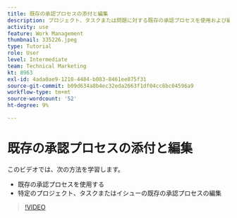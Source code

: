 ```yaml
---
title: 既存の承認プロセスの添付と編集
description: プロジェクト、タスクまたは問題に対する既存の承認プロセスを使用および編集する方法について説明します。 [!DNL  Workfront].
activity: use
feature: Work Management
thumbnail: 335226.jpeg
type: Tutorial
role: User
level: Intermediate
team: Technical Marketing
kt: 8963
exl-id: 4ada0ae9-1210-4484-b083-8461ee875f31
source-git-commit: b09d634a8b4ec32eda2663f1df04cc8bc04596a9
workflow-type: tm+mt
source-wordcount: '52'
ht-degree: 9%

---
```


# 既存の承認プロセスの添付と編集

このビデオでは、次の方法を学習します。

* 既存の承認プロセスを使用する
* 特定のプロジェクト、タスクまたはイシューの既存の承認プロセスの編集

>[!VIDEO](https://video.tv.adobe.com/v/335226/?quality=12)

<!---
learn more URLS
--->
